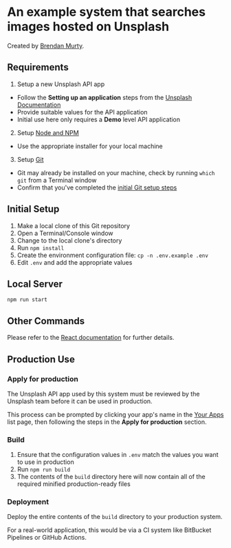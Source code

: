# An example system that searches images hosted on Unsplash

Created by [Brendan Murty](https://github.com/brendanmurty).

## Requirements

1. Setup a new Unsplash API app
  - Follow the **Setting up an application** steps from the [Unsplash Documentation](https://unsplash.com/documentation#public-actions)
  - Provide suitable values for the API application
  - Initial use here only requires a **Demo** level API application 
2. Setup [Node and NPM](https://nodejs.org/en/)
  - Use the appropriate installer for your local machine
3. Setup [Git](https://git-scm.com/)
  - Git may already be installed on your machine, check by running `which git` from a Terminal window
  - Confirm that you've completed the [initial Git setup steps](https://docs.github.com/en/get-started/quickstart/set-up-git)

## Initial Setup

1. Make a local clone of this Git repository
2. Open a Terminal/Console window
3. Change to the local clone's directory
4. Run `npm install`
5. Create the environment configuration file: `cp -n .env.example .env`
6. Edit `.env` and add the appropriate values

## Local Server

```
npm run start
```

## Other Commands

Please refer to the [React documentation](docs/react.md) for further details.

## Production Use

### Apply for production

The Unsplash API app used by this system must be reviewed by the Unsplash team before it can be used in production.

This process can be prompted by clicking your app's name in the [Your Apps](https://unsplash.com/oauth/applications) list page, then following the steps in the **Apply for production** section.

### Build

1. Ensure that the configuration values in `.env` match the values you want to use in production 
2. Run `npm run build`
3. The contents of the `build` directory here will now contain all of the required minified production-ready files

### Deployment

Deploy the entire contents of the `build` directory to your production system.

For a real-world application, this would be via a CI system like BitBucket Pipelines or GitHub Actions.
